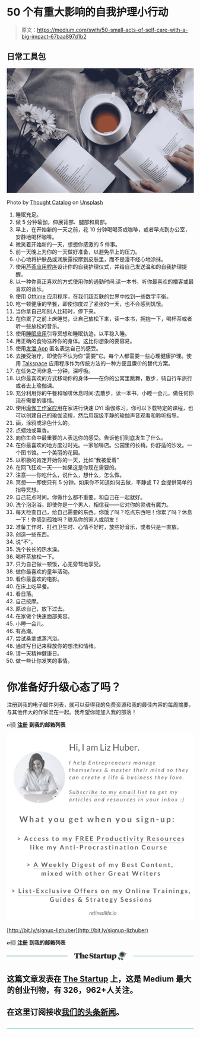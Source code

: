 # 50 个有重大影响的自我护理小行动

> 原文：<https://medium.com/swlh/50-small-acts-of-self-care-with-a-big-impact-67baa897d1b2>

## 日常工具包

![](img/f2b0153e5b98941d0d47fa1a39a63089.png)

Photo by [Thought Catalog](https://unsplash.com/photos/OJZB0VUQKKc?utm_source=unsplash&utm_medium=referral&utm_content=creditCopyText) on [Unsplash](https://unsplash.com/search/photos/tea?utm_source=unsplash&utm_medium=referral&utm_content=creditCopyText)

1.  睡眠充足。
2.  做 5 分钟瑜伽，伸展背部、腿部和肩部。
3.  早上，在开始新的一天之前，花 10 分钟喝喝茶或咖啡，或者早点到办公室，安静地喝杯咖啡。
4.  微笑着开始新的一天，想想你感激的 5 件事。
5.  前一天晚上为你的一天做好准备，以避免早上的压力。
6.  小心地将护肤品或润肤露按摩到皮肤里，而不是漫不经心地涂抹。
7.  使用[芦荟应用程序](https://aloe.club/)设计你的自我护理仪式，并给自己发送温和的自我护理提醒。
8.  以一种你真正喜欢的方式使用你的通勤时间:读一本书，听你最喜欢的播客或最喜欢的音乐。
9.  使用 [Offtime](http://offtime.co/) 应用程序，在我们超互联的世界中找到一些数字平衡。
10.  吃一顿健康的早餐，即使你度过了紧张的一天，也不会感到饥饿。
11.  当你拿自己和别人比较时，停下来。
12.  在你累了之前上床睡觉，让自己放松下来，读一本书，拥抱一下，喝杯茶或者听一些放松的音乐。
13.  使用[睡眠应用](http://www.sleepfulnessapp.com/)引导冥想和睡眠轨迹，以平稳入睡。
14.  用正确的食物滋养你的身体。这比你想象的要容易。
15.  使用[发泄 App](http://www.vent.co/) 匿名表达自己的感受。
16.  去接受治疗，即使你不认为你“需要”它。每个人都需要一些心理健康护理。使用 [Talkspace](https://www.talkspace.com/) 应用程序作为传统方法的一种方便且廉价的替代方案。
17.  在任务之间休息一分钟，深呼吸。
18.  以你最喜欢的方式移动你的身体——在你的公寓里跳舞，散步，骑自行车旅行或者去上瑜伽课。
19.  充分利用你的午餐和咖啡休息时间:去散步，读一本书，小睡一会儿，做任何你现在需要的事情。
20.  使用[瑜伽工作室应用](http://www.yogastudioapp.com/)在家进行快速 DYI 瑜伽练习。你可以下载特定的课程，也可以创建自己的瑜伽流程，然后用超级平静的瑜伽声音观看和聆听指导。
21.  画，涂鸦或涂色什么的。
22.  点蜡烛或熏香。
23.  向你生命中最重要的人表达你的感受。告诉他们到底发生了什么。
24.  在你最喜欢的地方度过时光。一家咖啡店。公园里的长椅。你舒适的沙发。一个图书馆。一个美丽的花园。
25.  以积极的肯定开始你的一天，比如“我被爱着”
26.  在网飞狂欢一天——如果这是你现在需要的。
27.  注意——你吃什么，说什么，想什么，怎么做。
28.  冥想——即使只有 5 分钟。如果你不知道如何去做，平静或 T2 会提供简单的指导冥想。
29.  自己花点时间。你做什么都不重要。和自己在一起就好。
30.  洗个泡泡浴。即使你是一个男人，相信我——它对你的灵魂有魔力。
31.  每天检查自己，给自己需要的东西。你饿了吗？吃点东西吧！你累了吗？休息一下！你感到孤独吗？联系你的家人或朋友！
32.  准备工作时、打扫卫生时、心情不好时，放些好音乐，或者只是一直放。
33.  创造一些东西。
34.  说“不”。
35.  洗个长长的热水澡。
36.  喝杯茶放松一下。
37.  只为自己做一顿饭，心无旁骛地享受。
38.  做你最喜欢的童年活动。
39.  看你最喜欢的电影。
40.  在床上吃早餐。
41.  看日落。
42.  自己按摩。
43.  原谅自己，放下过去。
44.  在家做个快速面部美容。
45.  小睡一会儿。
46.  有高潮。
47.  尝试桑拿或蒸汽浴。
48.  通过写日记来释放你的想法和情绪。
49.  请一天精神健康日。
50.  做一些让你发笑的事情。

# 你准备好升级心态了吗？

注册到我的电子邮件列表，就可以获得我的免费资源和我的最佳内容的每周摘要，与其他伟大的作家混在一起。我希望你能加入我的部落！

**👉🏼** [**注册**](http://bit.ly/signup-lizhuber) **到我的邮箱列表**

![](img/55637cfdaa9ef092efec7f17e9bb87f6.png)

[http://bit.ly/signup-lizhuber](http://bit.ly/signup-lizhuber)

**👉🏼** [**注册**](http://bit.ly/signup-lizhuber) **到我的邮箱列表**

[![](img/308a8d84fb9b2fab43d66c117fcc4bb4.png)](https://medium.com/swlh)

## 这篇文章发表在 [The Startup](https://medium.com/swlh) 上，这是 Medium 最大的创业刊物，有 326，962+人关注。

## 在这里订阅接收[我们的头条新闻](http://growthsupply.com/the-startup-newsletter/)。

[![](img/b0164736ea17a63403e660de5dedf91a.png)](https://medium.com/swlh)